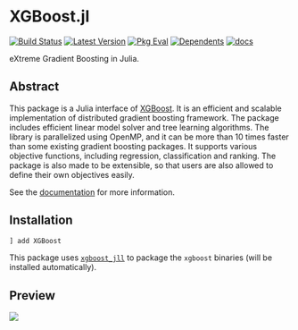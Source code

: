 # XGBoost.jl

[![Build Status](https://github.com/dmlc/XGBoost.jl/workflows/CI/badge.svg)](https://github.com/dmlc/XGBoost.jl/actions)
[![Latest Version](https://juliahub.com/docs/XGBoost/version.svg)](https://juliahub.com/ui/Packages/XGBoost/rSeEh/)
[![Pkg Eval](https://juliahub.com/docs/XGBoost/pkgeval.svg)](https://juliahub.com/ui/Packages/XGBoost/rSeEh/)
[![Dependents](https://juliahub.com/docs/XGBoost/deps.svg)](https://juliahub.com/ui/Packages/XGBoost/rSeEh/?t=2)
[![docs](https://img.shields.io/badge/docs-latest-blue?style=flat&logo=julia)](https://dmlc.github.io/XGBoost.jl/)

eXtreme Gradient Boosting in Julia.

## Abstract
This package is a Julia interface of [XGBoost](https://github.com/dmlc/xgboost). 
It is an efficient and scalable implementation of distributed gradient boosting
framework. The package includes efficient linear model solver and tree learning algorithms. The
library is parallelized using OpenMP, and it can be more than 10 times faster than some existing
gradient boosting packages. It supports various objective functions, including regression,
classification and ranking. The package is also made to be extensible, so that users are also
allowed to define their own objectives easily.

See the [documentation](https://dmlc.github.io/XGBoost.jl/) for more information.

## Installation
```julia
] add XGBoost
```
This package uses [`xgboost_jll`](https://github.com/JuliaBinaryWrappers/XGBoost_jll.jl) to package
the `xgboost` binaries (will be installed automatically).

## Preview
![](/assets/xgboost_demo_1.jpg)
